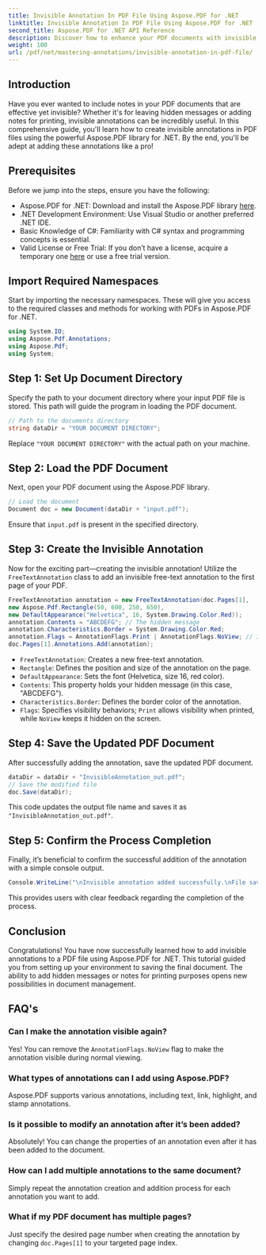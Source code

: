 ```yaml
---
title: Invisible Annotation In PDF File Using Aspose.PDF for .NET
linktitle: Invisible Annotation In PDF File Using Aspose.PDF for .NET
second_title: Aspose.PDF for .NET API Reference
description: Discover how to enhance your PDF documents with invisible annotations using Aspose.PDF for .NET. This comprehensive tutorial walks you through the process of creating effective yet discreet notes within your PDFs.
weight: 100
url: /pdf/net/mastering-annotations/invisible-annotation-in-pdf-file/
---
```

## Introduction

Have you ever wanted to include notes in your PDF documents that are effective yet invisible? Whether it's for leaving hidden messages or adding notes for printing, invisible annotations can be incredibly useful. In this comprehensive guide, you'll learn how to create invisible annotations in PDF files using the powerful Aspose.PDF library for .NET. By the end, you'll be adept at adding these annotations like a pro!

## Prerequisites

Before we jump into the steps, ensure you have the following:

- Aspose.PDF for .NET: Download and install the Aspose.PDF library [here](https://releases.aspose.com/pdf/net/).
- .NET Development Environment: Use Visual Studio or another preferred .NET IDE.
- Basic Knowledge of C#: Familiarity with C# syntax and programming concepts is essential.
- Valid License or Free Trial: If you don’t have a license, acquire a temporary one [here](https://purchase.aspose.com/temporary-license/) or use a free trial version.

## Import Required Namespaces

Start by importing the necessary namespaces. These will give you access to the required classes and methods for working with PDFs in Aspose.PDF for .NET.

```csharp
using System.IO;
using Aspose.Pdf.Annotations;
using Aspose.Pdf;
using System;
```

## Step 1: Set Up Document Directory

Specify the path to your document directory where your input PDF file is stored. This path will guide the program in loading the PDF document.

```csharp
// Path to the documents directory
string dataDir = "YOUR DOCUMENT DIRECTORY";
```

Replace `"YOUR DOCUMENT DIRECTORY"` with the actual path on your machine.

## Step 2: Load the PDF Document

Next, open your PDF document using the Aspose.PDF library.

```csharp
// Load the document
Document doc = new Document(dataDir + "input.pdf");
```

Ensure that `input.pdf` is present in the specified directory.

## Step 3: Create the Invisible Annotation

Now for the exciting part—creating the invisible annotation! Utilize the `FreeTextAnnotation` class to add an invisible free-text annotation to the first page of your PDF.

```csharp
FreeTextAnnotation annotation = new FreeTextAnnotation(doc.Pages[1], 
new Aspose.Pdf.Rectangle(50, 600, 250, 650), 
new DefaultAppearance("Helvetica", 16, System.Drawing.Color.Red));
annotation.Contents = "ABCDEFG"; // The hidden message
annotation.Characteristics.Border = System.Drawing.Color.Red;
annotation.Flags = AnnotationFlags.Print | AnnotationFlags.NoView; // Invisible on-screen
doc.Pages[1].Annotations.Add(annotation);
```

- `FreeTextAnnotation`: Creates a new free-text annotation.
- `Rectangle`: Defines the position and size of the annotation on the page.
- `DefaultAppearance`: Sets the font (Helvetica, size 16, red color).
- `Contents`: This property holds your hidden message (in this case, "ABCDEFG").
- `Characteristics.Border`: Defines the border color of the annotation.
- `Flags`: Specifies visibility behaviors; `Print` allows visibility when printed, while `NoView` keeps it hidden on the screen.

## Step 4: Save the Updated PDF Document

After successfully adding the annotation, save the updated PDF document.

```csharp
dataDir = dataDir + "InvisibleAnnotation_out.pdf";
// Save the modified file
doc.Save(dataDir);
```

This code updates the output file name and saves it as `"InvisibleAnnotation_out.pdf"`.

## Step 5: Confirm the Process Completion

Finally, it’s beneficial to confirm the successful addition of the annotation with a simple console output.

```csharp
Console.WriteLine("\nInvisible annotation added successfully.\nFile saved at " + dataDir);
```

This provides users with clear feedback regarding the completion of the process.

## Conclusion

Congratulations! You have now successfully learned how to add invisible annotations to a PDF file using Aspose.PDF for .NET. This tutorial guided you from setting up your environment to saving the final document. The ability to add hidden messages or notes for printing purposes opens new possibilities in document management.

## FAQ's

### Can I make the annotation visible again?
Yes! You can remove the `AnnotationFlags.NoView` flag to make the annotation visible during normal viewing.

### What types of annotations can I add using Aspose.PDF?
Aspose.PDF supports various annotations, including text, link, highlight, and stamp annotations.

### Is it possible to modify an annotation after it’s been added?
Absolutely! You can change the properties of an annotation even after it has been added to the document.

### How can I add multiple annotations to the same document?
Simply repeat the annotation creation and addition process for each annotation you want to add.

### What if my PDF document has multiple pages?
Just specify the desired page number when creating the annotation by changing `doc.Pages[1]` to your targeted page index.
